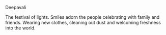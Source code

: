 Deepavali

The festival of lights.
Smiles adorn the people celebrating with family and friends.
Wearing new clothes, cleaning out dust and welcoming freshness into the world.